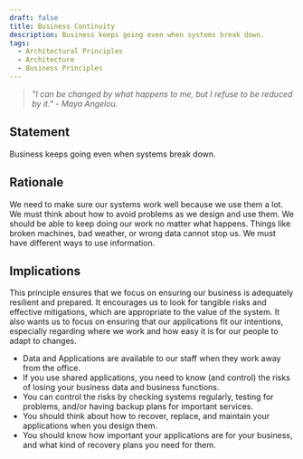 ```yaml
---
draft: false
title: Business Continuity
description: Business keeps going even when systems break down.
tags:
  - Architectural Principles
  - Architecture
  - Business Principles
---
```


> *"I can be changed by what happens to me, but I refuse to be reduced by it." - Maya Angelou.*

## Statement

Business keeps going even when systems break down.

## Rationale

We need to make sure our systems work well because we use them a lot. We must think about how to avoid problems as we design and use them. We should be able to keep doing our work no matter what happens. Things like broken machines, bad weather, or wrong data cannot stop us. We must have different ways to use information.

## Implications

This principle ensures that we focus on ensuring our business is adequately resilient and prepared. It encourages us to look for tangible risks and effective mitigations, which are appropriate to the value of the system. It also wants us to focus on ensuring that our applications fit our intentions, especially regarding where we work and how easy it is for our people to adapt to changes.

* Data and Applications are available to our staff when they work away from the office.
* If you use shared applications, you need to know (and control) the risks of losing your business data and business functions.
* You can control the risks by checking systems regularly, testing for problems, and/or having backup plans for important services.
* You should think about how to recover, replace, and maintain your applications when you design them.
* You should know how important your applications are for your business, and what kind of recovery plans you need for them.
